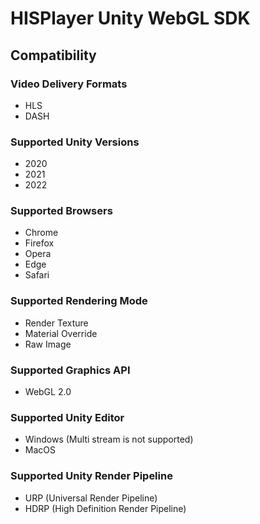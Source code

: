 # HISPlayer Unity WebGL SDK

## Compatibility

### Video Delivery Formats
* HLS
* DASH

### Supported Unity Versions
* 2020
* 2021
* 2022

### Supported Browsers
* Chrome
* Firefox
* Opera
* Edge
* Safari

### Supported Rendering Mode
* Render Texture
* Material Override
* Raw Image

### Supported Graphics API
* WebGL 2.0

### Supported Unity Editor
* Windows (Multi stream is not supported)
* MacOS

### Supported Unity Render Pipeline
* URP (Universal Render Pipeline)
* HDRP (High Definition Render Pipeline)

